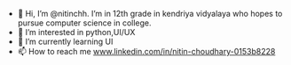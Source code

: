 - 👋 Hi, I’m @nitinchh. I’m in 12th grade in kendriya vidyalaya  who hopes to pursue computer science in college. 
- 👀 I’m interested in python,UI/UX 
- 🌱 I’m currently learning UI
- 📫 How to reach me www.linkedin.com/in/nitin-choudhary-0153b8228
<!---
nitinchh/nitinchh is a ✨ special ✨ repository because its `README.md` (this file) appears on your GitHub profile.
You can click the Preview link to take a look at your changes.
--->
